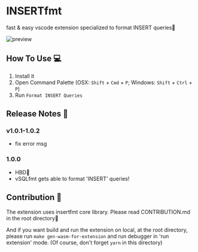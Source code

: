 # INSERTfmt

fast & easy vscode extension specialized to format INSERT queries🥳

![preview](https://raw.githubusercontent.com/canalun/insertfmt/main/images/preview.gif)

## How To Use 💻

1. Install it
2. Open Command Palette (OSX: `Shift` + `Cmd` + `P`; Windows: `Shift` + `Ctrl` +
   `P`)
3. Run `Format INSERT Queries`

## Release Notes 📓

### v1.0.1-1.0.2

- fix error msg

### 1.0.0

- HBD🎂
- vSQLfmt gets able to format 'INSERT' queries!

## Contribution 🌟

The extension uses insertfmt core library. Please read CONTRIBUTION.md in the
root directory👶

And if you want build and run the extension on local, at the root directory,
please run `make gen-wasm-for-extension` and run debugger in 'run extension'
mode. (Of course, don't forget `yarn` in this directory)

